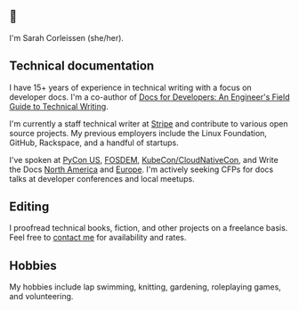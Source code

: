 ## :wave:

I'm Sarah Corleissen (she/her).

## Technical documentation

I have 15+ years of experience in technical writing with a focus on developer docs. I'm a co-author of [Docs for Developers: An Engineer's Field Guide to Technical Writing][docs-for-devs].

I'm currently a staff technical writer at [Stripe] and contribute to various open source projects. My previous employers include the Linux Foundation, GitHub, Rackspace, and a handful of startups.

I've spoken at [PyCon US], [FOSDEM], [KubeCon/CloudNativeCon], and Write the Docs [North America] and [Europe]. I'm actively seeking CFPs for docs talks at developer conferences and local meetups.

## Editing

I proofread technical books, fiction, and other projects on a freelance basis. Feel free to [contact me](mailto:zach@corleissen.com) for availability and rates.

## Hobbies

My hobbies include lap swimming, knitting, gardening, roleplaying games, and volunteering.



[docs-for-devs]: https://link.springer.com/book/10.1007/978-1-4842-7217-6
[Stripe]: https://stripe.com/docs
[PyCon US]: https://www.youtube.com/watch?v=0k9UkMrMBYM
[FOSDEM]: https://archive.fosdem.org/2019/schedule/event/multikuber/
[KubeCon/CloudNativeCon]: https://kccncna20.sched.com/speaker/zach_corleissen.21luzb09
[North America]: https://andrewspittle.com/2014/05/06/write-the-docs-zach-corleissen-more-than-a-reference-better-apis-through-empathy/
[Europe]: https://pyvideo.org/write-the-docs-prague-2019/zachary-sarah-corleissen-found-in-translation-lessons-from-a-year-of-open-source-localization.html
